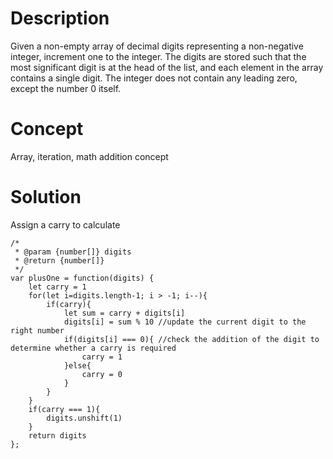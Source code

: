 # Description
Given a non-empty array of decimal digits representing a non-negative integer, increment one to the integer. The digits are stored such that the most significant digit is at the head of the list, and each element in the array contains a single digit. The integer does not contain any leading zero, except the number 0 itself.

# Concept
Array, iteration, math addition concept

# Solution
Assign a carry to calculate
```
/*
 * @param {number[]} digits
 * @return {number[]}
 */
var plusOne = function(digits) {
    let carry = 1
    for(let i=digits.length-1; i > -1; i--){
        if(carry){
            let sum = carry + digits[i]
            digits[i] = sum % 10 //update the current digit to the right number
            if(digits[i] === 0){ //check the addition of the digit to determine whether a carry is required
                carry = 1
            }else{
                carry = 0
            }
        }
    }
    if(carry === 1){
        digits.unshift(1)
    }
    return digits
};
```
